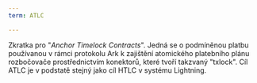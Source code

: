 ```yaml
---
term: ATLC

---
```

Zkratka pro "*Anchor Timelock Contracts*". Jedná se o podmíněnou platbu používanou v rámci protokolu Ark k zajištění atomického platebního plánu rozbočovače prostřednictvím konektorů, které tvoří takzvaný "txlock". Cíl ATLC je v podstatě stejný jako cíl HTLC v systému Lightning.